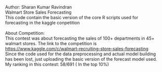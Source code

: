 Author: Sharan Kumar Ravindran
<br />
Walmart Store Sales Forecasting
<br />
This code contain the basic version of the core R scripts used for forecasting in the kaggle conpetition
<br />
<br />
About Competition:
<br />
This contest was about forecasting the sales of 100+ departments in 45+ walmart stores. The link to the competition is
<br />
https://www.kaggle.com/c/walmart-recruiting-store-sales-forecasting
<br />
Since the code used for the data preprocessing and actual model building has been lost, just uploading the basic version of the forecast model used.
<br />
My ranking in this contest: 58/691 ( In the top 10%)

